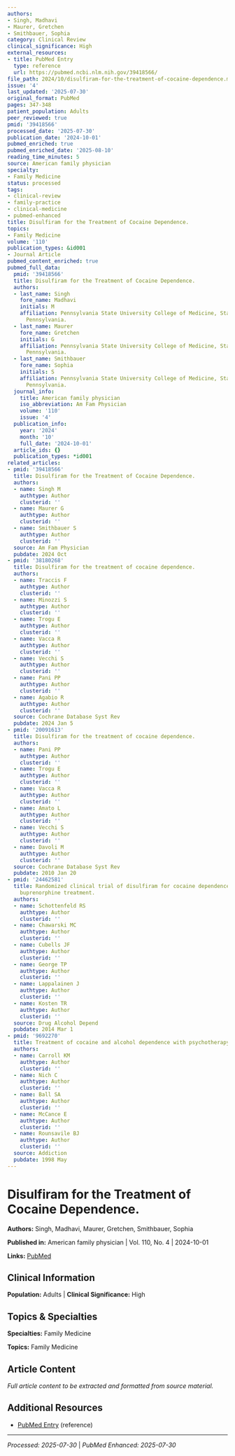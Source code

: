 ```yaml
---
authors:
- Singh, Madhavi
- Maurer, Gretchen
- Smithbauer, Sophia
category: Clinical Review
clinical_significance: High
external_resources:
- title: PubMed Entry
  type: reference
  url: https://pubmed.ncbi.nlm.nih.gov/39418566/
file_path: 2024/10/disulfiram-for-the-treatment-of-cocaine-dependence.md
issue: '4'
last_updated: '2025-07-30'
original_format: PubMed
pages: 347-348
patient_population: Adults
peer_reviewed: true
pmid: '39418566'
processed_date: '2025-07-30'
publication_date: '2024-10-01'
pubmed_enriched: true
pubmed_enriched_date: '2025-08-10'
reading_time_minutes: 5
source: American family physician
specialty:
- Family Medicine
status: processed
tags:
- clinical-review
- family-practice
- clinical-medicine
- pubmed-enhanced
title: Disulfiram for the Treatment of Cocaine Dependence.
topics:
- Family Medicine
volume: '110'
publication_types: &id001
- Journal Article
pubmed_content_enriched: true
pubmed_full_data:
  pmid: '39418566'
  title: Disulfiram for the Treatment of Cocaine Dependence.
  authors:
  - last_name: Singh
    fore_name: Madhavi
    initials: M
    affiliation: Pennsylvania State University College of Medicine, State College,
      Pennsylvania.
  - last_name: Maurer
    fore_name: Gretchen
    initials: G
    affiliation: Pennsylvania State University College of Medicine, State College,
      Pennsylvania.
  - last_name: Smithbauer
    fore_name: Sophia
    initials: S
    affiliation: Pennsylvania State University College of Medicine, State College,
      Pennsylvania.
  journal_info:
    title: American family physician
    iso_abbreviation: Am Fam Physician
    volume: '110'
    issue: '4'
  publication_info:
    year: '2024'
    month: '10'
    full_date: '2024-10-01'
  article_ids: {}
  publication_types: *id001
related_articles:
- pmid: '39418566'
  title: Disulfiram for the Treatment of Cocaine Dependence.
  authors:
  - name: Singh M
    authtype: Author
    clusterid: ''
  - name: Maurer G
    authtype: Author
    clusterid: ''
  - name: Smithbauer S
    authtype: Author
    clusterid: ''
  source: Am Fam Physician
  pubdate: 2024 Oct
- pmid: '38180268'
  title: Disulfiram for the treatment of cocaine dependence.
  authors:
  - name: Traccis F
    authtype: Author
    clusterid: ''
  - name: Minozzi S
    authtype: Author
    clusterid: ''
  - name: Trogu E
    authtype: Author
    clusterid: ''
  - name: Vacca R
    authtype: Author
    clusterid: ''
  - name: Vecchi S
    authtype: Author
    clusterid: ''
  - name: Pani PP
    authtype: Author
    clusterid: ''
  - name: Agabio R
    authtype: Author
    clusterid: ''
  source: Cochrane Database Syst Rev
  pubdate: 2024 Jan 5
- pmid: '20091613'
  title: Disulfiram for the treatment of cocaine dependence.
  authors:
  - name: Pani PP
    authtype: Author
    clusterid: ''
  - name: Trogu E
    authtype: Author
    clusterid: ''
  - name: Vacca R
    authtype: Author
    clusterid: ''
  - name: Amato L
    authtype: Author
    clusterid: ''
  - name: Vecchi S
    authtype: Author
    clusterid: ''
  - name: Davoli M
    authtype: Author
    clusterid: ''
  source: Cochrane Database Syst Rev
  pubdate: 2010 Jan 20
- pmid: '24462581'
  title: Randomized clinical trial of disulfiram for cocaine dependence or abuse during
    buprenorphine treatment.
  authors:
  - name: Schottenfeld RS
    authtype: Author
    clusterid: ''
  - name: Chawarski MC
    authtype: Author
    clusterid: ''
  - name: Cubells JF
    authtype: Author
    clusterid: ''
  - name: George TP
    authtype: Author
    clusterid: ''
  - name: Lappalainen J
    authtype: Author
    clusterid: ''
  - name: Kosten TR
    authtype: Author
    clusterid: ''
  source: Drug Alcohol Depend
  pubdate: 2014 Mar 1
- pmid: '9692270'
  title: Treatment of cocaine and alcohol dependence with psychotherapy and disulfiram.
  authors:
  - name: Carroll KM
    authtype: Author
    clusterid: ''
  - name: Nich C
    authtype: Author
    clusterid: ''
  - name: Ball SA
    authtype: Author
    clusterid: ''
  - name: McCance E
    authtype: Author
    clusterid: ''
  - name: Rounsavile BJ
    authtype: Author
    clusterid: ''
  source: Addiction
  pubdate: 1998 May
---
```


# Disulfiram for the Treatment of Cocaine Dependence.

**Authors:** Singh, Madhavi, Maurer, Gretchen, Smithbauer, Sophia

**Published in:** American family physician | Vol. 110, No. 4 | 2024-10-01

**Links:** [PubMed](https://pubmed.ncbi.nlm.nih.gov/39418566/)

## Clinical Information

**Population:** Adults | **Clinical Significance:** High

## Topics & Specialties

**Specialties:** Family Medicine

**Topics:** Family Medicine

## Article Content

*Full article content to be extracted and formatted from source material.*

## Additional Resources

- [PubMed Entry](https://pubmed.ncbi.nlm.nih.gov/39418566/) (reference)

---

*Processed: 2025-07-30* | *PubMed Enhanced: 2025-07-30*
